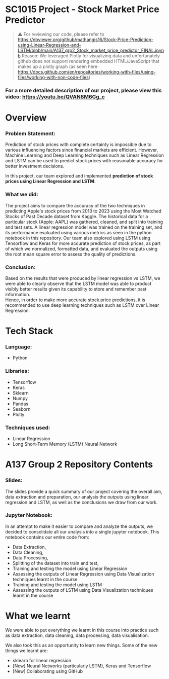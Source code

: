 # SC1015 Project - Stock Market Price Predictor

> :warning: For reviewing our code, please refer to https://nbviewer.org/github/mathangis16/Stock-Price-Prediction-using-Linear-Regression-and-LSTM/blob/main/A137_grp2_Stock_market_price_predictor_FINAL.ipynb 
Reason: We leveraged Plotly for visualizing data and unfortunately github does not support rendering embedded HTML/JavaScript that makes up a plotly graph (as seen here: https://docs.github.com/en/repositories/working-with-files/using-files/working-with-non-code-files) 

### For a more detailed description of our project, please view this **video**: https://youtu.be/QVAN8M6Gg_c


# Overview

### Problem Statement:
Prediction of stock prices with complete certainty is impossible due to various influencing factors since  financial markets are efficient. However, Machine Learning and Deep Learning techniques such as Linear Regression and LSTM  can be used to predict stock prices with reasonable accuracy for better investment decisions.

In this project, our team explored and implemented **prediction of stock prices using Linear Regression and LSTM**. 

### What we did:
The project aims to compare the accuracy of the two techniques in predicting Apple's stock prices from 2013 to 2023 using the Most Watched Stocks of Past Decade dataset from Kaggle. The historical data for a particular stock (Apple: AAPL) was gathered, cleaned, and split into training and test sets. A linear regression model was trained on the training set, and its performance evaluated using various metrics as seen in the python notebook in this repository. Our team also explored using LSTM using Tensorflow and Keras for more accurate prediction of stock prices, as part of which we normalized, formatted data, and evaluated the outputs using the root mean square error to assess the quality of predictions. 

### Conclusion:
Based on the results that were produced by linear regression vs LSTM, we were able to clearly observe that the LSTM model was able to product visibly better results given its capability to store and remember past information.  
Hence, in order to make more accurate stock price predictions, it is recommended to use deep learning techniques such as LSTM over Linear Regression.


# Tech Stack

### Language: 
* Python


### Libraries:
* Tensorflow
* Keras
* Sklearn
* Numpy
* Pandas
* Seaborn
* Plotly


### Techniques used:
* Linear Regression
* Long Short-Term Memory (LSTM) Neural Network


# A137 Group 2 Repository Contents

### Slides:

The slides provide a quick summary of our project covering the overall aim, data extraction and preparation, our analysis the outputs using linear regression and LSTM, as well as the conclusions we draw from our work.

### Jupyter Notebook:

In an attempt to make it easier to compare and analyze the outputs, we decided to consolidate all our analysis into a single jupyter notebook. This notebook contains our entire code from:

 - Data Extraction, 
 - Data Cleaning, 
 - Data Processing, 
 - Splitting of the dataset into train and test, 
 - Training and testing the model using Linear Regression
 - Assessing the outputs of Linear Regression using Data Visualization techniques learnt in the course
 - Training and testing the model using LSTM
 - Assessing the outputs of LSTM using Data Visualization techniques learnt in the course

# What we learnt

We were able to put everything we learnt in this course into practice such as data extraction, data cleaning, data processing, data visualisation.

We also took this as an opportunity to learn new things. Some of the new things we learnt are:
- sklearn for linear regression
-  [New] Neural Networks (particularly LSTM), Keras and Tensorflow
-  [New] Collaborating using GitHub
